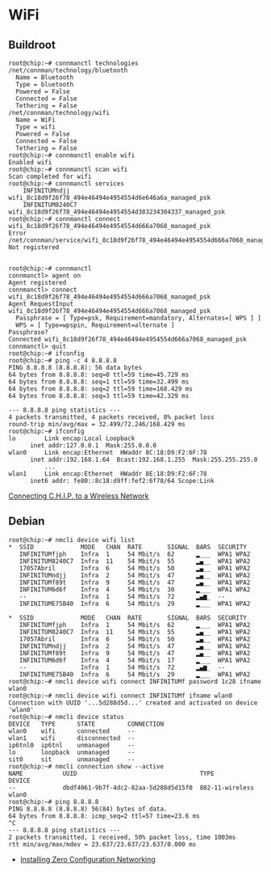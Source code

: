 WiFi
==

## Buildroot

    root@chip:~# connmanctl technologies
    /net/connman/technology/bluetooth
      Name = Bluetooth
      Type = bluetooth
      Powered = False
      Connected = False
      Tethering = False
    /net/connman/technology/wifi
      Name = WiFi
      Type = wifi
      Powered = False
      Connected = False
      Tethering = False
    root@chip:~# connmanctl enable wifi
    Enabled wifi
    root@chip:~# connmanctl scan wifi
    Scan completed for wifi
    root@chip:~# connmanctl services
        INFINITUMndjj        wifi_8c18d9f26f78_494e46494e4954554d6e646a6a_managed_psk
        INFINITUM8240C7      wifi_8c18d9f26f78_494e46494e4954554d383234304337_managed_psk
    root@chip:~# connmanctl connect wifi_8c18d9f26f78_494e46494e4954554d666a7068_managed_psk
    Error /net/connman/service/wifi_8c18d9f26f78_494e46494e4954554d666a7068_managed_psk: Not registered


    root@chip:~# connmanctl
    connmanctl> agent on
    Agent registered
    connmanctl> connect wifi_8c18d9f26f78_494e46494e4954554d666a7068_managed_psk
    Agent RequestInput wifi_8c18d9f26f78_494e46494e4954554d666a7068_managed_psk
      Passphrase = [ Type=psk, Requirement=mandatory, Alternates=[ WPS ] ]
      WPS = [ Type=wpspin, Requirement=alternate ]
    Passphrase? 
    Connected wifi_8c18d9f26f78_494e46494e4954554d666a7068_managed_psk
    connmanctl> quit 
    root@chip:~# ifconfig
    root@chip:~# ping -c 4 8.8.8.8
    PING 8.8.8.8 (8.8.8.8): 56 data bytes
    64 bytes from 8.8.8.8: seq=0 ttl=59 time=45.729 ms
    64 bytes from 8.8.8.8: seq=1 ttl=59 time=32.499 ms
    64 bytes from 8.8.8.8: seq=2 ttl=59 time=168.429 ms
    64 bytes from 8.8.8.8: seq=3 ttl=59 time=42.329 ms
    
    --- 8.8.8.8 ping statistics ---
    4 packets transmitted, 4 packets received, 0% packet loss
    round-trip min/avg/max = 32.499/72.246/168.429 ms
    root@chip:~# ifconfig
    lo        Link encap:Local Loopback  
          inet addr:127.0.0.1  Mask:255.0.0.0
    wlan0     Link encap:Ethernet  HWaddr 8C:18:D9:F2:6F:78  
          inet addr:192.168.1.64  Bcast:192.168.1.255  Mask:255.255.255.0
              ...
    wlan1     Link encap:Ethernet  HWaddr 8E:18:D9:F2:6F:78  
          inet6 addr: fe80::8c18:d9ff:fef2:6f78/64 Scope:Link


[Connecting C.H.I.P. to a Wireless Network ](https://nextthingco.zendesk.com/hc/en-us/articles/209758368-Connecting-C-H-I-P-to-a-Wireless-Network)

## Debian


    root@chip:~# nmcli device wifi list
    *  SSID             MODE   CHAN  RATE       SIGNAL  BARS  SECURITY  
       INFINITUMfjph    Infra  1     54 Mbit/s  62      ▂___  WPA1 WPA2 
       INFINITUM8240C7  Infra  11    54 Mbit/s  55      ▂▄__  WPA1 WPA2 
       17057Abril       Infra  6     54 Mbit/s  50      ▂▄__  WPA1 WPA2 
       INFINITUMndjj    Infra  2     54 Mbit/s  47      ▂▄__  WPA1 WPA2 
       INFINITUMf89t    Infra  9     54 Mbit/s  47      ▂▄__  WPA1 WPA2 
       INFINITUM6d6f    Infra  4     54 Mbit/s  30      ▂___  WPA1 WPA2 
       --               Infra  1     54 Mbit/s  72      ▂▄▆_  --        
       INFINITUME75B40  Infra  6     54 Mbit/s  29      ▂___  WPA1 WPA2 
    
    *  SSID             MODE   CHAN  RATE       SIGNAL  BARS  SECURITY  
       INFINITUMfjph    Infra  1     54 Mbit/s  62      ▂___  WPA1 WPA2 
       INFINITUM8240C7  Infra  11    54 Mbit/s  55      ▂▄__  WPA1 WPA2 
       17057Abril       Infra  6     54 Mbit/s  50      ▂▄__  WPA1 WPA2 
       INFINITUMndjj    Infra  2     54 Mbit/s  47      ▂▄__  WPA1 WPA2 
       INFINITUMf89t    Infra  9     54 Mbit/s  47      ▂▄__  WPA1 WPA2 
       INFINITUM6d6f    Infra  4     54 Mbit/s  17      ▂___  WPA1 WPA2 
       --               Infra  1     54 Mbit/s  72      ▂▄▆_  --        
       INFINITUME75B40  Infra  6     54 Mbit/s  29      ▂___  WPA1 WPA2 
    root@chip:~# nmcli device wifi connect INFINITUMf password 1c28 ifname wlan0
    root@chip:~# nmcli device wifi connect INFINITUMf ifname wlan0
    Connection with UUID '...5d288d5d...' created and activated on device 'wlan0'
    root@chip:~# nmcli device status
    DEVICE   TYPE      STATE         CONNECTION    
    wlan0    wifi      connected     -- 
    wlan1    wifi      disconnected  --            
    ip6tnl0  ip6tnl    unmanaged     --            
    lo       loopback  unmanaged     --            
    sit0     sit       unmanaged     --            
    root@chip:~# nmcli connection show --active
    NAME           UUID                                  TYPE             DEVICE 
    --             dbdf4061-9b7f-4dc2-82aa-5d288d5d15f0  802-11-wireless  wlan0  
    root@chip:~# ping 8.8.8.8
    PING 8.8.8.8 (8.8.8.8) 56(84) bytes of data.
    64 bytes from 8.8.8.8: icmp_seq=2 ttl=57 time=23.6 ms
    ^C
    --- 8.8.8.8 ping statistics ---
    2 packets transmitted, 1 received, 50% packet loss, time 1003ms
    rtt min/avg/max/mdev = 23.637/23.637/23.637/0.000 ms
    
- [Installing Zero Configuration Networking](https://nextthingco.zendesk.com/hc/en-us/articles/212946627-Installing-Zero-Configuration-Networking)


